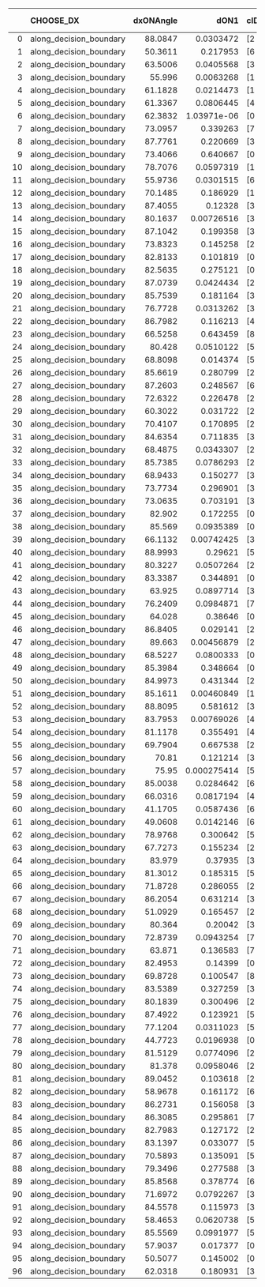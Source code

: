|    | CHOOSE_DX               |   dxONAngle |        dON1 | cIDON1   |   dON_patch_1 |   nTON |         dON |   dxOFFAngle |       dOFF1 | cIDOFF1   |   dOFF_patch_1 |   nTOFF |        dOFF | SUCCESS   |   nExp |   dual_point_id |   subpoint_time_seconds |   total_execution_time |        logp |         dOFF/dON | Vote dOFF>dON   |
|---:|:------------------------|------------:|------------:|:---------|--------------:|-------:|------------:|-------------:|------------:|:----------|---------------:|--------:|------------:|:----------|-------:|----------------:|------------------------:|-----------------------:|------------:|-----------------:|:----------------|
|  0 | along_decision_boundary |     88.0847 | 0.0303472   | [2 7]    |   0.0303472   |      1 | 0.0303472   |      82.2474 | 0.711675    | [2 7]     |    0.711675    |       1 | 0.711675    | True      |      1 |               1 |                3.10015  |                3.42465 |  0          |     23.4511      | True            |
|  1 | along_decision_boundary |     50.3611 | 0.217953    | [6 9]    |   0.217953    |      1 | 0.217953    |      65.5628 | 0.108084    | [6 9]     |    0.108084    |       1 | 0.108084    | False     |      2 |               2 |                3.52323  |                6.95388 | -0.5        |      0.495905    | False           |
|  2 | along_decision_boundary |     63.5006 | 0.0405568   | [3 4]    |   0.0405568   |      1 | 0.0405568   |      54.7028 | 0.319515    | [3 4]     |    0.319515    |       1 | 0.319515    | True      |      3 |               5 |                2.80141  |                9.85071 | -0          |      7.87821     | True            |
|  3 | along_decision_boundary |     55.996  | 0.0063268   | [1 8]    |   0.0063268   |      1 | 0.0063268   |      89.7638 | 0.262847    | [0 8]     |    0.262847    |       1 | 0.262847    | True      |      4 |               6 |                3.23442  |               13.0944  | -0.166667   |     41.545       | True            |
|  4 | along_decision_boundary |     61.1828 | 0.0214473   | [1 8]    |   0.0214473   |      1 | 0.0214473   |      78.7401 | 0.000262443 | [0 8]     |    0.000262443 |       1 | 0.000262443 | False     |      5 |               7 |                1.36788  |               14.4695  | -0.5        |      0.0122367   | False           |
|  5 | along_decision_boundary |     61.3367 | 0.0806445   | [4 7]    |   0.0806445   |      1 | 0.0806445   |      64.9888 | 0.54371     | [4 7]     |    0.54371     |       1 | 0.54371     | True      |      6 |               8 |                5.31672  |               19.7922  | -0.1        |      6.74206     | True            |
|  6 | along_decision_boundary |     62.3832 | 1.03971e-06 | [0 2]    |   1.03971e-06 |      1 | 1.03971e-06 |      75.5852 | 0.105404    | [1 2]     |    0.105404    |       1 | 0.105404    | True      |      7 |               9 |                0.950753 |               20.7499  | -0.333333   | 101378           | True            |
|  7 | along_decision_boundary |     73.0957 | 0.339263    | [7 9]    |   0.339263    |      1 | 0.339263    |      64.2357 | 0.0089551   | [7 9]     |    0.0089551   |       1 | 0.0089551   | False     |      8 |              12 |                2.19547  |               23.0685  | -0.642857   |      0.0263957   | False           |
|  8 | along_decision_boundary |     87.7761 | 0.220669    | [3 6]    |   0.220669    |      1 | 0.220669    |      83.0432 | 0.606863    | [3 6]     |    0.606863    |       1 | 0.606863    | True      |      9 |              20 |                4.11656  |               39.3455  | -0.25       |      2.75011     | True            |
|  9 | along_decision_boundary |     73.4066 | 0.640667    | [0 1]    |   0.640667    |      1 | 0.640667    |      59.4462 | 0.488454    | [0 1]     |    0.488454    |       1 | 0.488454    | False     |     10 |              23 |                6.16373  |               48.0906  | -0.5        |      0.762415    | False           |
| 10 | along_decision_boundary |     78.7076 | 0.0597319   | [1 8]    |   0.0597319   |      1 | 0.0597319   |      87.9412 | 0.0780852   | [0 8]     |    0.0780852   |       1 | 0.0780852   | True      |     11 |              27 |                1.64249  |               53.6613  | -0.2        |      1.30726     | True            |
| 11 | along_decision_boundary |     55.9736 | 0.0301515   | [6 9]    |   0.0301515   |      1 | 0.0301515   |      57.3521 | 0.228815    | [6 9]     |    0.228815    |       1 | 0.228815    | True      |     12 |              29 |                2.49237  |               56.2028  | -0.409091   |      7.58883     | True            |
| 12 | along_decision_boundary |     70.1485 | 0.186929    | [1 9]    |   0.186929    |      1 | 0.186929    |      82.0725 | 0.134607    | [0 9]     |    0.134607    |       1 | 0.134607    | False     |     13 |              36 |                1.88416  |               61.8114  | -0.666667   |      0.720096    | False           |
| 13 | along_decision_boundary |     87.4055 | 0.12328     | [3 4]    |   0.12328     |      1 | 0.12328     |      80.9303 | 0.346739    | [3 4]     |    0.346739    |       1 | 0.346739    | True      |     14 |              39 |                2.76419  |               64.6986  | -0.346154   |      2.81261     | True            |
| 14 | along_decision_boundary |     80.1637 | 0.00726516  | [3 5]    |   0.00726516  |      1 | 0.00726516  |      75.073  | 0.43771     | [3 5]     |    0.43771     |       1 | 0.43771     | True      |     15 |              40 |                2.91445  |               67.6184  | -0.571429   |     60.2478      | True            |
| 15 | along_decision_boundary |     87.1042 | 0.199358    | [3 5]    |   0.199358    |      1 | 0.199358    |      78.1088 | 0.234641    | [3 5]     |    0.234641    |       1 | 0.234641    | True      |     16 |              41 |                2.85965  |               70.4861  | -0.833333   |      1.17698     | True            |
| 16 | along_decision_boundary |     73.8323 | 0.145258    | [2 3]    |   0.145258    |      1 | 0.145258    |      68.089  | 0.0866153   | [2 3]     |    0.0866153   |       1 | 0.0866153   | False     |     17 |              50 |                2.48622  |               85.4958  | -1.125      |      0.596285    | False           |
| 17 | along_decision_boundary |     82.8133 | 0.101819    | [0 1]    |   0.101819    |      1 | 0.101819    |      76.7499 | 0.124764    | [0 1]     |    0.124764    |       1 | 0.124764    | True      |     18 |              54 |                2.70564  |               90.774   | -0.735294   |      1.22535     | True            |
| 18 | along_decision_boundary |     82.5635 | 0.275121    | [0 3]    |   0.275121    |      1 | 0.275121    |      72.7975 | 0.00348207  | [1 3]     |    0.00348207  |       1 | 0.00348207  | False     |     19 |              55 |                3.33005  |               94.1101  | -1          |      0.0126565   | False           |
| 19 | along_decision_boundary |     87.0739 | 0.0424434   | [2 7]    |   0.0424434   |      1 | 0.0424434   |      77.7118 | 0.106854    | [2 7]     |    0.106854    |       1 | 0.106854    | True      |     20 |              56 |                2.33512  |               96.4502  | -0.657895   |      2.51756     | True            |
| 20 | along_decision_boundary |     85.7539 | 0.181164    | [3 5]    |   0.181164    |      1 | 0.181164    |      70.5816 | 0.0192973   | [3 5]     |    0.0192973   |       1 | 0.0192973   | False     |     21 |              57 |                1.45599  |               97.9148  | -0.9        |      0.106519    | False           |
| 21 | along_decision_boundary |     76.7728 | 0.0313262   | [3 5]    |   0.0313262   |      1 | 0.0313262   |      85.5819 | 0.00433985  | [3 5]     |    0.00433985  |       1 | 0.00433985  | False     |     22 |              59 |                1.24249  |               99.2123  | -0.595238   |      0.138538    | False           |
| 22 | along_decision_boundary |     86.7982 | 0.116213    | [4 5]    |   0.116213    |      1 | 0.116213    |      71.2999 | 0.0645197   | [4 5]     |    0.0645197   |       1 | 0.0645197   | False     |     23 |              61 |                2.93922  |              102.219   | -0.363636   |      0.555185    | False           |
| 23 | along_decision_boundary |     66.5258 | 0.643459    | [8 9]    |   0.643459    |      1 | 0.643459    |      58.0405 | 0.461758    | [8 9]     |    0.461758    |       1 | 0.461758    | False     |     24 |              63 |                7.44989  |              109.733   | -0.195652   |      0.717619    | False           |
| 24 | along_decision_boundary |     80.428  | 0.0510122   | [5 9]    |   0.0510122   |      1 | 0.0510122   |      86.5402 | 0.0446148   | [5 9]     |    0.0446148   |       1 | 0.0446148   | False     |     25 |              69 |                1.18611  |              125.153   | -0.0833333  |      0.874592    | False           |
| 25 | along_decision_boundary |     68.8098 | 0.014374    | [5 6]    |   0.014374    |      1 | 0.014374    |      84.6883 | 0.0805073   | [5 6]     |    0.0805073   |       1 | 0.0805073   | True      |     26 |              71 |                1.5003   |              126.709   | -0.02       |      5.60088     | True            |
| 26 | along_decision_boundary |     85.6619 | 0.280799    | [2 6]    |   0.280799    |      1 | 0.280799    |      71.6778 | 0.181784    | [2 6]     |    0.181784    |       1 | 0.181784    | False     |     27 |              72 |                3.20046  |              129.917   | -0.0769231  |      0.647382    | False           |
| 27 | along_decision_boundary |     87.2603 | 0.248567    | [6 8]    |   0.248567    |      1 | 0.248567    |      78.6467 | 0.561184    | [6 8]     |    0.561184    |       1 | 0.561184    | True      |     28 |              74 |                6.17555  |              136.128   | -0.0185185  |      2.25768     | True            |
| 28 | along_decision_boundary |     72.6322 | 0.226478    | [2 6]    |   0.226478    |      1 | 0.226478    |      71.1906 | 0.16924     | [2 6]     |    0.16924     |       1 | 0.16924     | False     |     29 |              78 |                4.12695  |              140.383   | -0.0714286  |      0.747269    | False           |
| 29 | along_decision_boundary |     60.3022 | 0.031722    | [2 4]    |   0.031722    |      1 | 0.031722    |      72.7064 | 0.166891    | [2 4]     |    0.166891    |       1 | 0.166891    | True      |     30 |              80 |                2.70606  |              143.15    | -0.0172414  |      5.26105     | True            |
| 30 | along_decision_boundary |     70.4107 | 0.170895    | [2 6]    |   0.170895    |      1 | 0.170895    |      73.6663 | 0.499949    | [2 6]     |    0.499949    |       1 | 0.499949    | True      |     31 |              82 |                2.98836  |              146.186   | -0.0666667  |      2.92547     | True            |
| 31 | along_decision_boundary |     84.6354 | 0.711835    | [3 7]    |   0.711835    |      1 | 0.711835    |      77.6596 | 0.60605     | [3 7]     |    0.60605     |       1 | 0.60605     | False     |     32 |              84 |                5.82016  |              152.063   | -0.145161   |      0.851391    | False           |
| 32 | along_decision_boundary |     68.4875 | 0.0343307   | [2 4]    |   0.0343307   |      1 | 0.0343307   |      69.7346 | 0.0149125   | [2 4]     |    0.0149125   |       1 | 0.0149125   | False     |     33 |              85 |                1.65657  |              153.73    | -0.0625     |      0.434377    | False           |
| 33 | along_decision_boundary |     85.7385 | 0.0786293   | [2 4]    |   0.0786293   |      1 | 0.0786293   |      68.4443 | 0.15297     | [2 4]     |    0.15297     |       1 | 0.15297     | True      |     34 |              90 |                2.05989  |              164.346   | -0.0151515  |      1.94546     | True            |
| 34 | along_decision_boundary |     68.9433 | 0.150277    | [3 6]    |   0.150277    |      1 | 0.150277    |      71.8771 | 0.00924258  | [3 6]     |    0.00924258  |       1 | 0.00924258  | False     |     35 |              92 |                1.887    |              166.267   | -0.0588235  |      0.0615036   | False           |
| 35 | along_decision_boundary |     73.7734 | 0.296901    | [3 5]    |   0.296901    |      1 | 0.296901    |      87.363  | 0.108997    | [3 5]     |    0.108997    |       1 | 0.108997    | False     |     36 |              95 |                1.57596  |              167.964   | -0.0142857  |      0.367116    | False           |
| 36 | along_decision_boundary |     73.0635 | 0.703191    | [3 7]    |   0.703191    |      1 | 0.703191    |      68.781  | 0.26942     | [3 7]     |    0.26942     |       1 | 0.26942     | False     |     37 |              98 |                7.60187  |              175.663   | -0          |      0.383139    | False           |
| 37 | along_decision_boundary |     82.902  | 0.172255    | [0 9]    |   0.172255    |      1 | 0.172255    |      75.8553 | 0.104489    | [1 9]     |    0.104489    |       1 | 0.104489    | False     |     38 |              99 |                3.15423  |              178.824   | -0.0135135  |      0.606596    | False           |
| 38 | along_decision_boundary |     85.569  | 0.0935389   | [0 1]    |   0.0935389   |      1 | 0.0935389   |      89.4477 | 0.0566739   | [0 1]     |    0.0566739   |       1 | 0.0566739   | False     |     39 |             100 |                1.01842  |              179.851   | -0.0526316  |      0.605886    | False           |
| 39 | along_decision_boundary |     66.1132 | 0.00742425  | [3 5]    |   0.00742425  |      1 | 0.00742425  |      82.7217 | 0.0157762   | [3 5]     |    0.0157762   |       1 | 0.0157762   | True      |     40 |             101 |                1.08403  |              180.942   | -0.115385   |      2.12496     | True            |
| 40 | along_decision_boundary |     88.9993 | 0.29621     | [5 7]    |   0.29621     |      1 | 0.29621     |      71.5121 | 0.0405569   | [5 7]     |    0.0405569   |       1 | 0.0405569   | False     |     41 |             102 |                2.03237  |              182.979   | -0.05       |      0.13692     | False           |
| 41 | along_decision_boundary |     80.3227 | 0.0507264   | [2 4]    |   0.0507264   |      1 | 0.0507264   |      82.2558 | 0.00727993  | [2 4]     |    0.00727993  |       1 | 0.00727993  | False     |     42 |             105 |                2.32181  |              185.406   | -0.109756   |      0.143514    | False           |
| 42 | along_decision_boundary |     83.3387 | 0.344891    | [0 6]    |   0.344891    |      1 | 0.344891    |      74.4803 | 0.0205584   | [1 6]     |    0.0205584   |       1 | 0.0205584   | False     |     43 |             111 |                2.15793  |              193.732   | -0.190476   |      0.0596083   | False           |
| 43 | along_decision_boundary |     63.925  | 0.0897714   | [3 5]    |   0.0897714   |      1 | 0.0897714   |      68.9514 | 0.0344652   | [3 5]     |    0.0344652   |       1 | 0.0344652   | False     |     44 |             113 |                1.9183   |              195.702   | -0.290698   |      0.383922    | False           |
| 44 | along_decision_boundary |     76.2409 | 0.0984871   | [7 8]    |   0.0984871   |      1 | 0.0984871   |      74.3141 | 0.00832789  | [7 8]     |    0.00832789  |       1 | 0.00832789  | False     |     45 |             114 |                2.63765  |              198.345   | -0.409091   |      0.0845582   | False           |
| 45 | along_decision_boundary |     64.028  | 0.38646     | [0 9]    |   0.38646     |      1 | 0.38646     |      75.4638 | 0.484723    | [1 9]     |    0.484723    |       1 | 0.484723    | True      |     46 |             115 |                8.3127   |              206.665   | -0.544444   |      1.25426     | True            |
| 46 | along_decision_boundary |     86.8405 | 0.029141    | [2 7]    |   0.029141    |      1 | 0.029141    |      80.914  | 0.0537589   | [2 7]     |    0.0537589   |       1 | 0.0537589   | True      |     47 |             118 |                2.00407  |              215.825   | -0.391304   |      1.84479     | True            |
| 47 | along_decision_boundary |     89.663  | 0.00456879  | [2 7]    |   0.00456879  |      1 | 0.00456879  |      78.4619 | 0.068816    | [2 7]     |    0.068816    |       1 | 0.068816    | True      |     48 |             119 |                1.58786  |              217.423   | -0.265957   |     15.0622      | True            |
| 48 | along_decision_boundary |     68.5227 | 0.0800333   | [0 8]    |   0.0800333   |      1 | 0.0800333   |      66.9773 | 9.55476e-06 | [1 8]     |    9.55476e-06 |       1 | 9.55476e-06 | False     |     49 |             125 |                2.04026  |              221.711   | -0.166667   |      0.000119385 | False           |
| 49 | along_decision_boundary |     85.3984 | 0.348664    | [0 1]    |   0.348664    |      1 | 0.348664    |      82.4642 | 0.040786    | [0 1]     |    0.040786    |       1 | 0.040786    | False     |     50 |             126 |                2.59828  |              224.315   | -0.255102   |      0.116978    | False           |
| 50 | along_decision_boundary |     84.9973 | 0.431344    | [2 7]    |   0.431344    |      1 | 0.431344    |      77.7691 | 0.459191    | [2 7]     |    0.459191    |       1 | 0.459191    | True      |     51 |             128 |                2.96673  |              227.322   | -0.36       |      1.06456     | True            |
| 51 | along_decision_boundary |     85.1611 | 0.00460849  | [1 9]    |   0.00460849  |      1 | 0.00460849  |      85.2122 | 0.0773961   | [0 9]     |    0.0773961   |       1 | 0.0773961   | True      |     52 |             130 |                1.94571  |              229.312   | -0.245098   |     16.7942      | True            |
| 52 | along_decision_boundary |     88.8095 | 0.581612    | [3 7]    |   0.581612    |      1 | 0.581612    |      75.8863 | 0.257818    | [3 7]     |    0.257818    |       1 | 0.257818    | False     |     53 |             133 |                4.17395  |              233.606   | -0.153846   |      0.443282    | False           |
| 53 | along_decision_boundary |     83.7953 | 0.00769026  | [4 6]    |   0.00769026  |      1 | 0.00769026  |      86.1835 | 0.161207    | [4 6]     |    0.161207    |       1 | 0.161207    | True      |     54 |             135 |                1.808    |              237.401   | -0.235849   |     20.9624      | True            |
| 54 | along_decision_boundary |     81.1178 | 0.355491    | [4 7]    |   0.355491    |      1 | 0.355491    |      81.1509 | 0.555996    | [4 7]     |    0.555996    |       1 | 0.555996    | True      |     55 |             136 |                4.8856   |              242.294   | -0.148148   |      1.56402     | True            |
| 55 | along_decision_boundary |     69.7904 | 0.667538    | [2 4]    |   0.667538    |      1 | 0.667538    |      75.7429 | 0.930933    | [2 4]     |    0.930933    |       1 | 0.930933    | True      |     56 |             141 |                6.52515  |              249.02    | -0.0818182  |      1.39458     | True            |
| 56 | along_decision_boundary |     70.81   | 0.121214    | [3 7]    |   0.121214    |      1 | 0.121214    |      76.723  | 0.172248    | [3 7]     |    0.172248    |       1 | 0.172248    | True      |     57 |             144 |                3.22281  |              252.329   | -0.0357143  |      1.42103     | True            |
| 57 | along_decision_boundary |     75.95   | 0.000275414 | [5 6]    |   0.000275414 |      1 | 0.000275414 |      88.6349 | 0.130165    | [5 6]     |    0.130165    |       1 | 0.130165    | True      |     58 |             146 |                2.39619  |              254.766   | -0.00877193 |    472.616       | True            |
| 58 | along_decision_boundary |     85.0038 | 0.0284642   | [6 9]    |   0.0284642   |      1 | 0.0284642   |      72.1941 | 0.141056    | [6 9]     |    0.141056    |       1 | 0.141056    | True      |     59 |             149 |                2.88057  |              257.751   | -0          |      4.95554     | True            |
| 59 | along_decision_boundary |     66.0316 | 0.0817194   | [4 6]    |   0.0817194   |      1 | 0.0817194   |      76.8179 | 0.0624485   | [4 6]     |    0.0624485   |       1 | 0.0624485   | False     |     60 |             150 |                1.91216  |              259.671   | -0.00847458 |      0.764182    | False           |
| 60 | along_decision_boundary |     41.1705 | 0.0587436   | [6 7]    |   0.0587436   |      1 | 0.0587436   |      48.074  | 0.0611577   | [6 7]     |    0.0611577   |       1 | 0.0611577   | True      |     61 |             152 |                2.03914  |              263.853   | -0          |      1.0411      | True            |
| 61 | along_decision_boundary |     49.0608 | 0.0142146   | [6 7]    |   0.0142146   |      1 | 0.0142146   |      54.7659 | 0.0340844   | [6 7]     |    0.0340844   |       1 | 0.0340844   | True      |     62 |             153 |                1.04957  |              264.908   | -0.00819672 |      2.39785     | True            |
| 62 | along_decision_boundary |     78.9768 | 0.300642    | [5 6]    |   0.300642    |      1 | 0.300642    |      74.8357 | 0.07551     | [5 6]     |    0.07551     |       1 | 0.07551     | False     |     63 |             154 |                2.0773   |              266.99    | -0.0322581  |      0.251162    | False           |
| 63 | along_decision_boundary |     67.7273 | 0.155234    | [2 7]    |   0.155234    |      1 | 0.155234    |      73.7121 | 0.0528161   | [2 7]     |    0.0528161   |       1 | 0.0528161   | False     |     64 |             161 |                1.65556  |              274.512   | -0.00793651 |      0.340236    | False           |
| 64 | along_decision_boundary |     83.979  | 0.37935     | [3 7]    |   0.37935     |      1 | 0.37935     |      67.1341 | 0.264798    | [3 7]     |    0.264798    |       1 | 0.264798    | False     |     65 |             162 |                3.36268  |              277.885   | -0          |      0.69803     | False           |
| 65 | along_decision_boundary |     81.3012 | 0.185315    | [5 7]    |   0.185315    |      1 | 0.185315    |      82.1844 | 0.100621    | [5 7]     |    0.100621    |       1 | 0.100621    | False     |     66 |             165 |                1.53735  |              280.84    | -0.00769231 |      0.542974    | False           |
| 66 | along_decision_boundary |     71.8728 | 0.286055    | [2 9]    |   0.286055    |      1 | 0.286055    |      69.3799 | 0.530521    | [2 9]     |    0.530521    |       1 | 0.530521    | True      |     67 |             166 |                5.53112  |              286.376   | -0.030303   |      1.85461     | True            |
| 67 | along_decision_boundary |     86.2054 | 0.631214    | [3 6]    |   0.631214    |      1 | 0.631214    |      70.487  | 0.0790201   | [3 6]     |    0.0790201   |       1 | 0.0790201   | False     |     68 |             171 |                3.28569  |              294.783   | -0.00746269 |      0.125188    | False           |
| 68 | along_decision_boundary |     51.0929 | 0.165457    | [2 3]    |   0.165457    |      1 | 0.165457    |      69.0226 | 0.379804    | [2 3]     |    0.379804    |       1 | 0.379804    | True      |     69 |             172 |                2.60635  |              297.397   | -0.0294118  |      2.29548     | True            |
| 69 | along_decision_boundary |     80.364  | 0.20042     | [3 7]    |   0.20042     |      1 | 0.20042     |      71.9175 | 0.12547     | [3 7]     |    0.12547     |       1 | 0.12547     | False     |     70 |             176 |                1.33774  |              305.569   | -0.00724638 |      0.626035    | False           |
| 70 | along_decision_boundary |     72.8739 | 0.0943254   | [7 9]    |   0.0943254   |      1 | 0.0943254   |      72.3518 | 0.00995759  | [7 9]     |    0.00995759  |       1 | 0.00995759  | False     |     71 |             178 |                1.89654  |              308.629   | -0.0285714  |      0.105566    | False           |
| 71 | along_decision_boundary |     63.871  | 0.136583    | [7 9]    |   0.136583    |      1 | 0.136583    |      66.258  | 0.0509744   | [7 9]     |    0.0509744   |       1 | 0.0509744   | False     |     72 |             179 |                1.14832  |              309.786   | -0.0633803  |      0.373212    | False           |
| 72 | along_decision_boundary |     82.4953 | 0.14399     | [0 1]    |   0.14399     |      1 | 0.14399     |      80.5008 | 0.391722    | [0 1]     |    0.391722    |       1 | 0.391722    | True      |     73 |             180 |                2.55037  |              312.346   | -0.111111   |      2.72049     | True            |
| 73 | along_decision_boundary |     69.8728 | 0.100547    | [8 9]    |   0.100547    |      1 | 0.100547    |      78.5362 | 0.0466803   | [8 9]     |    0.0466803   |       1 | 0.0466803   | False     |     74 |             182 |                2.11964  |              314.526   | -0.0616438  |      0.464263    | False           |
| 74 | along_decision_boundary |     83.5389 | 0.327259    | [3 4]    |   0.327259    |      1 | 0.327259    |      71.5333 | 0.204786    | [3 4]     |    0.204786    |       1 | 0.204786    | False     |     75 |             183 |                2.95711  |              317.489   | -0.108108   |      0.62576     | False           |
| 75 | along_decision_boundary |     80.1839 | 0.300496    | [2 8]    |   0.300496    |      1 | 0.300496    |      64.1066 | 0.0216752   | [2 8]     |    0.0216752   |       1 | 0.0216752   | False     |     76 |             184 |                2.67014  |              320.164   | -0.166667   |      0.0721313   | False           |
| 76 | along_decision_boundary |     87.4922 | 0.123921    | [5 7]    |   0.123921    |      1 | 0.123921    |      83.2983 | 0.0600941   | [5 7]     |    0.0600941   |       1 | 0.0600941   | False     |     77 |             187 |                1.95789  |              325.685   | -0.236842   |      0.48494     | False           |
| 77 | along_decision_boundary |     77.1204 | 0.0311023   | [5 7]    |   0.0311023   |      1 | 0.0311023   |      78.6384 | 0.430575    | [5 7]     |    0.430575    |       1 | 0.430575    | True      |     78 |             188 |                2.35002  |              328.041   | -0.318182   |     13.8438      | True            |
| 78 | along_decision_boundary |     44.7723 | 0.0196938   | [0 1]    |   0.0196938   |      1 | 0.0196938   |      48.2143 | 0.126082    | [0 1]     |    0.126082    |       1 | 0.126082    | True      |     79 |             190 |                1.53817  |              333.378   | -0.230769   |      6.40212     | True            |
| 79 | along_decision_boundary |     81.5129 | 0.0774096   | [2 4]    |   0.0774096   |      1 | 0.0774096   |      74.1029 | 0.291457    | [2 4]     |    0.291457    |       1 | 0.291457    | True      |     80 |             191 |                2.95494  |              336.338   | -0.158228   |      3.76513     | True            |
| 80 | along_decision_boundary |     81.378  | 0.0958046   | [2 6]    |   0.0958046   |      1 | 0.0958046   |      79.547  | 0.0189582   | [2 6]     |    0.0189582   |       1 | 0.0189582   | False     |     81 |             192 |                1.6332   |              337.977   | -0.1        |      0.197884    | False           |
| 81 | along_decision_boundary |     89.0452 | 0.103618    | [2 4]    |   0.103618    |      1 | 0.103618    |      60.9164 | 0.169745    | [2 4]     |    0.169745    |       1 | 0.169745    | True      |     82 |             193 |                3.49646  |              341.477   | -0.154321   |      1.63819     | True            |
| 82 | along_decision_boundary |     58.9678 | 0.161172    | [6 9]    |   0.161172    |      1 | 0.161172    |      62.6245 | 0.0939694   | [6 9]     |    0.0939694   |       1 | 0.0939694   | False     |     83 |             197 |                3.25502  |              348.274   | -0.097561   |      0.583039    | False           |
| 83 | along_decision_boundary |     86.2731 | 0.156058    | [3 6]    |   0.156058    |      1 | 0.156058    |      70.5111 | 0.422677    | [3 6]     |    0.422677    |       1 | 0.422677    | True      |     84 |             198 |                6.13548  |              354.418   | -0.150602   |      2.70847     | True            |
| 84 | along_decision_boundary |     86.3085 | 0.295861    | [7 9]    |   0.295861    |      1 | 0.295861    |      66.3844 | 0.299537    | [7 9]     |    0.299537    |       1 | 0.299537    | True      |     85 |             203 |                5.1943   |              366.361   | -0.0952381  |      1.01242     | True            |
| 85 | along_decision_boundary |     82.7983 | 0.127172    | [2 5]    |   0.127172    |      1 | 0.127172    |      88.2539 | 0.16321     | [2 5]     |    0.16321     |       1 | 0.16321     | True      |     86 |             204 |                2.9673   |              369.337   | -0.0529412  |      1.28337     | True            |
| 86 | along_decision_boundary |     83.1397 | 0.033077    | [5 6]    |   0.033077    |      1 | 0.033077    |      78.3386 | 0.0835714   | [5 6]     |    0.0835714   |       1 | 0.0835714   | True      |     87 |             205 |                2.05078  |              371.393   | -0.0232558  |      2.52657     | True            |
| 87 | along_decision_boundary |     70.5893 | 0.135091    | [5 6]    |   0.135091    |      1 | 0.135091    |      74.5272 | 0.18704     | [5 6]     |    0.18704     |       1 | 0.18704     | True      |     88 |             206 |                3.35004  |              374.754   | -0.00574713 |      1.38454     | True            |
| 88 | along_decision_boundary |     79.3496 | 0.277588    | [3 5]    |   0.277588    |      1 | 0.277588    |      72.0721 | 0.299239    | [3 5]     |    0.299239    |       1 | 0.299239    | True      |     89 |             207 |                2.66858  |              377.427   | -0          |      1.078       | True            |
| 89 | along_decision_boundary |     85.8568 | 0.378774    | [6 7]    |   0.378774    |      1 | 0.378774    |      74.3842 | 0.042743    | [6 7]     |    0.042743    |       1 | 0.042743    | False     |     90 |             209 |                2.56959  |              380.045   | -0.00561798 |      0.112846    | False           |
| 90 | along_decision_boundary |     71.6972 | 0.0792267   | [3 7]    |   0.0792267   |      1 | 0.0792267   |      71.4843 | 0.302497    | [3 7]     |    0.302497    |       1 | 0.302497    | True      |     91 |             212 |                3.03941  |              385.054   | -0          |      3.81812     | True            |
| 91 | along_decision_boundary |     84.5578 | 0.115973    | [3 5]    |   0.115973    |      1 | 0.115973    |      80.8921 | 0.130978    | [3 5]     |    0.130978    |       1 | 0.130978    | True      |     92 |             215 |                2.97637  |              388.13    | -0.00549451 |      1.12938     | True            |
| 92 | along_decision_boundary |     58.4653 | 0.0620738   | [5 7]    |   0.0620738   |      1 | 0.0620738   |      60.385  | 0.123738    | [5 7]     |    0.123738    |       1 | 0.123738    | True      |     93 |             216 |                3.16457  |              391.304   | -0.0217391  |      1.9934      | True            |
| 93 | along_decision_boundary |     85.5569 | 0.0991977   | [5 7]    |   0.0991977   |      1 | 0.0991977   |      83.1203 | 0.311567    | [5 7]     |    0.311567    |       1 | 0.311567    | True      |     94 |             217 |                4.30081  |              395.613   | -0.0483871  |      3.14087     | True            |
| 94 | along_decision_boundary |     57.9037 | 0.017377    | [0 1]    |   0.017377    |      1 | 0.017377    |      70.6354 | 0.044522    | [0 1]     |    0.044522    |       1 | 0.044522    | True      |     95 |             220 |                1.53263  |              400.7     | -0.0851064  |      2.56213     | True            |
| 95 | along_decision_boundary |     50.5077 | 0.145002    | [0 1]    |   0.145002    |      1 | 0.145002    |      57.7294 | 0.205857    | [0 1]     |    0.205857    |       1 | 0.205857    | True      |     96 |             224 |                2.54044  |              403.377   | -0.131579   |      1.41968     | True            |
| 96 | along_decision_boundary |     62.0318 | 0.180931    | [3 6]    |   0.180931    |      1 | 0.180931    |      70.6146 | 0.0260745   | [3 6]     |    0.0260745   |       1 | 0.0260745   | False     |     97 |             227 |                3.56512  |              407.052   | -0.1875     |      0.144113    | False           |